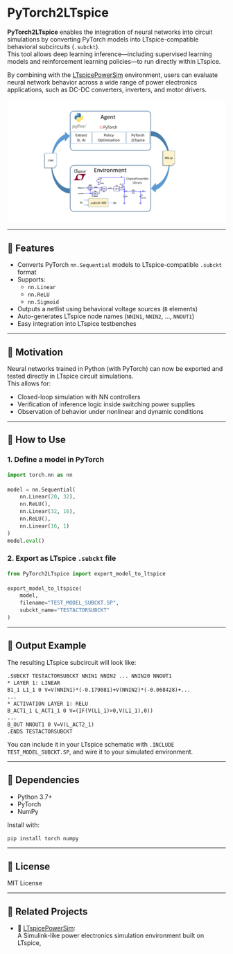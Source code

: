 # PyTorch2LTspice

**PyTorch2LTspice** enables the integration of neural networks into circuit simulations by converting PyTorch models into LTspice-compatible behavioral subcircuits (`.subckt`).  
This tool allows deep learning inference—including supervised learning models and reinforcement learning policies—to run directly within LTspice.

By combining with the [LTspicePowerSim](https://github.com/kosokno/LTspicePowerSim.git) environment, users can evaluate neural network behavior across a wide range of power electronics applications, such as DC-DC converters, inverters, and motor drivers.

![Overview](./img/PyTorch2LTspice.png)

---

## 📌 Features

- Converts PyTorch `nn.Sequential` models to LTspice-compatible `.subckt` format
- Supports:
  - `nn.Linear`
  - `nn.ReLU`
  - `nn.Sigmoid`
- Outputs a netlist using behavioral voltage sources (`B` elements)
- Auto-generates LTspice node names (`NNIN1`, `NNIN2`, ..., `NNOUT1`)
- Easy integration into LTspice testbenches

---

## 🧠 Motivation

Neural networks trained in Python (with PyTorch) can now be exported and tested directly in LTspice circuit simulations.  
This allows for:
- Closed-loop simulation with NN controllers 
- Verification of inference logic inside switching power supplies
- Observation of behavior under nonlinear and dynamic conditions

---

## 🚀 How to Use

### 1. Define a model in PyTorch

```python
import torch.nn as nn

model = nn.Sequential(
    nn.Linear(20, 32),
    nn.ReLU(),
    nn.Linear(32, 16),
    nn.ReLU(),
    nn.Linear(16, 1)
)
model.eval()
```

### 2. Export as LTspice `.subckt` file

```python
from PyTorch2LTspice import export_model_to_ltspice

export_model_to_ltspice(
    model,
    filename="TEST_MODEL_SUBCKT.SP",
    subckt_name="TESTACTORSUBCKT"
)
```

---

## 📂 Output Example

The resulting LTspice subcircuit will look like:

```
.SUBCKT TESTACTORSUBCKT NNIN1 NNIN2 ... NNIN20 NNOUT1
* LAYER 1: LINEAR
B1_1 L1_1 0 V=V(NNIN1)*(-0.179081)+V(NNIN2)*(-0.068428)+...
...
* ACTIVATION LAYER 1: RELU
B_ACT1_1 L_ACT1_1 0 V=(IF(V(L1_1)>0,V(L1_1),0))
...
B_OUT NNOUT1 0 V=V(L_ACT2_1)
.ENDS TESTACTORSUBCKT
```

You can include it in your LTspice schematic with `.INCLUDE TEST_MODEL_SUBCKT.SP`, and wire it to your simulated environment.

---

## 📎 Dependencies

- Python 3.7+
- PyTorch
- NumPy

Install with:

```bash
pip install torch numpy
```

---

## 📄 License

MIT License

---

## 🧩 Related Projects

- 🔗 [LTspicePowerSim](https://github.com/kosokno/LTspicePowerSim.git):  
  A Simulink-like power electronics simulation environment built on LTspice,


